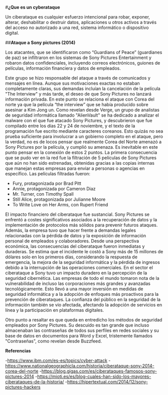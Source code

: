 #**¿Que es un cyberataque**

Un ciberataque es cualquier esfuerzo intencional para robar, exponer, alterar, deshabilitar o destruir datos, aplicaciones u otros activos a través del acceso no autorizado a una red, sistema informático o dispositivo digital.

##**Ataque a Sony pictures (2014)**

Los atacantes, que se identificaron como “Guardians of Peace” (guardianes de paz) se infiltraron en los sistemas de Sony Pictures Entertainment y robaron datos confidenciales, incluyendo correos electrónicos, guiones de películas, información financiera y datos de empleados.

Este grupo se hizo responsable del ataque a través de comunicados y mensajes en línea. Aunque sus motivaciones exactas no estaban completamente claras, sus demandas incluían la cancelación de la película "The Interview" y más tarde, el deseo de que Sony Pictures no lanzará información privada. En este punto se relaciona el ataque con Corea del norte ya que la película “the interview” que se había producido sobre asesinar a Kim Jong un.
Como revelan desde Verge, un grupo de analistas de seguridad informática llamado "AlienVault" se ha dedicado a analizar el malware con el que fue atacado Sony Pictures, y descubrieron que fue compilado entre los días 22 y 24 de noviembre, y el texto de la programación fue escrito mediante caracteres coreanos. Esto quizás no sea prueba suficiente para involucrar a un gobierno completo en el ataque, pero la verdad, no es de locos pensar que realmente Corea del Norte amenazó a Sony Pictures por la película, y cumplió su amenaza. Es inevitable en este punto pensar en la conexión de estos 2 puntos.
La primera consecuencia que se pudo ver en la red fue la filtración de 5 películas de Sony Pictures que aún no han sido estrenadas, obtenidas gracias a las copias internas que manejan estas empresas para enviar a personas o agencias en específico. Las películas filtradas fueron:
-	Fury, protagonizada por Brad Pitt
-	Annie, protagonizada por Cameron Diaz
-	Mr. Turner, con Timothy Spall
-	Still Alice, protagonizada por Julianne Moore
-	To Write Love on Her Arms, con Rupert Friend
  
El impacto financiero del ciberataque fue sustancial. Sony Pictures se enfrentó a costes significativos asociados a la recuperación de datos y la implementación de protocolos más sólidos para prevenir futuros ataques. Además, la empresa tuvo que hacer frente a demandas legales relacionadas con la pérdida de datos y la exposición de información personal de empleados y colaboradores.
Desde una perspectiva económica, las consecuencias del ciberataque fueron inmediatas y duraderas. Se estima que el incidente le costó a Sony más de 15 millones de dólares solo en los primeros días, considerando la respuesta de emergencia, la mejora de la seguridad informática y la pérdida de ingresos debido a la interrupción de las operaciones comerciales.
En el sector el ciberataque a Sony tuvo un impacto duradero en la percepción de la seguridad cibernética. Las empresas de todo el mundo tomaron nota de la vulnerabilidad de incluso las corporaciones más grandes y avanzadas tecnológicamente. Esto llevó a una mayor inversión en medidas de seguridad informática y a la adopción de enfoques más proactivos para la prevención de ciberataques. La confianza del público en la seguridad de la información también se vio afectada, afectando la adopción de servicios en línea y la participación en plataformas digitales.

Otro punto a resaltar es que queda en entredicho los métodos de seguridad empleados por Sony Pictures. Su descuido es tan grande que incluso almacenaban las contraseñas de todos sus perfiles en redes sociales y su base de datos en documentos para Word y Excel, tristemente llamados "Contraseñas", como revelan desde Buzzfeed.

**Referencias**

-https://www.ibm.com/es-es/topics/cyber-attack
-https://www.nationalgeographicla.com/historia/ciberataque-sony-2014-corea-del-norte
-https://blog.gigas.com/es/ciberataques-famosos-sony-pictures-2014
-https://mioti.es/es/blog-cuales-han-sido-los-mayores-ciberataques-de-la-historia/
-https://hipertextual.com/2014/12/sony-pictures-hackers
